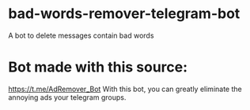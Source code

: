 # bad-words-remover-telegram-bot
 A bot to delete messages contain bad words
 
# Bot made with this source:
 https://t.me/AdRemover_Bot
 With this bot, you can greatly eliminate the annoying ads your telegram groups.
 
 
